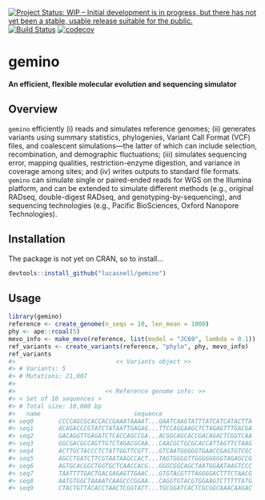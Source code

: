 
<!-- README.md is generated from README.Rmd. Please edit that file -->

[![Project Status: WIP – Initial development is in progress, but there
has not yet been a stable, usable release suitable for the
public.](http://www.repostatus.org/badges/latest/wip.svg)](http://www.repostatus.org/#wip)
[![Build
Status](https://travis-ci.com/lucasnell/gemino.svg?branch=master)](https://travis-ci.com/lucasnell/gemino)
[![codecov](https://codecov.io/gh/lucasnell/gemino/branch/master/graph/badge.svg)](https://codecov.io/gh/lucasnell/gemino)

# gemino

**An efficient, flexible molecular evolution and sequencing simulator**

## Overview

`gemino` efficiently (i) reads and simulates reference genomes; (ii)
generates variants using summary statistics, phylogenies, Variant Call
Format (VCF) files, and coalescent simulations—the latter of which can
include selection, recombination, and demographic fluctuations; (iii)
simulates sequencing error, mapping qualities, restriction-enzyme
digestion, and variance in coverage among sites; and (iv) writes outputs
to standard file formats. `gemino` can simulate single or paired-ended
reads for WGS on the Illumina platform, and can be extended to simulate
different methods (e.g., original RADseq, double-digest RADseq, and
genotyping-by-sequencing), and sequencing technologies (e.g., Pacific
BioSciences, Oxford Nanopore Technologies).

## Installation

The package is not yet on CRAN, so to install…

``` r
devtools::install_github("lucasnell/gemino")
```

## Usage

``` r
library(gemino)
reference <- create_genome(n_seqs = 10, len_mean = 1000)
phy <- ape::rcoal(5)
mevo_info <- make_mevo(reference, list(model = "JC69", lambda = 0.1))
ref_variants <- create_variants(reference, "phylo", phy, mevo_info)
ref_variants
#>                            << Variants object >>
#> # Variants: 5
#> # Mutations: 21,007
#> 
#>                         << Reference genome info: >>
#> < Set of 10 sequences >
#> # Total size: 10,000 bp
#>   name                          sequence                             length
#> seq0       CCCCAGCGCACCACCGAAATAAAAT...GAATCAAGTATTTATCATCATACTTA      1000
#> seq1       ACAGACCCGTATCTATAATTGAGAG...TTCCAGGAAGCTCTAGAGTTTGACGA      1000
#> seq2       GACAGGTTGAGATCTCACCAGCCGA...ACGGCAGCACCGACAGACTCGGTCAA      1000
#> seq3       GGCGACGCCAGTTGTCTAGACGCAA...CAACGCTGCGCACCATTAGTTCTAAG      1000
#> seq4       ACTTGCTACCCTCTATTGGTTCGTT...GTCAATGGGGGTGAACCGAGTGTCGC      1000
#> seq5       AGCCTGATCTTCGTAATAAGCCACT...TAGTGGGGTTGGGGGGGGTAGAGCCG      1000
#> seq6       AGTGCACGGCTGGTGCTCAACCACG...GGGCGGCAGCTAATGGAATAAGTCCC      1000
#> seq7       TAATTTTGACTGACGAGAGTTGAAC...GTGTACGTTTAGGGGACTTTCTAACG      1000
#> seq8       AATGTGGCTAAAATCAAGCCCGGAA...CAGGTGTACGTGGAAGTCTTTTTATG      1000
#> seq9       CTACTGTTACACCTAACTCGGTATT...TGCGGATCACTCGCGGCAAACAAGAC      1000
```
